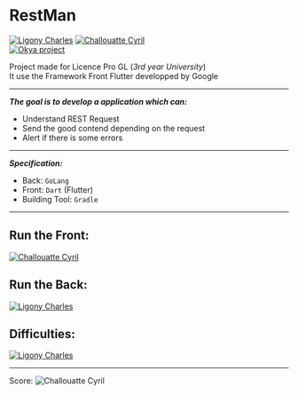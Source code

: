 # RestMan
[![Ligony Charles](https://img.shields.io/badge/Charles-LinkedIn-1E90E7.svg)](https://www.linkedin.com/in/charles-ligony-893177134/)
[![Challouatte Cyril](https://img.shields.io/badge/Cyril-LinkedIn-1E90E7.svg)](https://www.linkedin.com/in/cyril-challouatte-824021160/)  
[![Okya project](https://img.shields.io/badge/%C3%98kya-Official-0c2461.svg)]()

Project made for Licence Pro GL (_3rd year University_)  
It use the Framework Front Flutter developped by Google

***

___The goal is to develop a application which can:___

 - Understand REST Request
 - Send the good contend depending on the request
 - Alert if there is some errors
 
***

___Specification:___

 - Back:  `GoLang`
 - Front: `Dart` (Flutter) 
 - Building Tool: `Gradle`

***

## Run the Front:  
[![Challouatte Cyril](https://img.shields.io/badge/Front-ReadMe-1E90E7.svg)](https://www.linkedin.com/in/cyril-challouatte-824021160/)  

## Run the Back: 
[![Ligony Charles](https://img.shields.io/badge/Back-ReadMe-1E90E7.svg)](https://www.linkedin.com/in/charles-ligony-893177134/)

## Difficulties: 
[![Ligony Charles](https://img.shields.io/badge/Difficulties-ReadMe-1E90E7.svg)](https://www.linkedin.com/in/charles-ligony-893177134/)

***

Score:   ![Challouatte Cyril](https://img.shields.io/badge/%3f-20-00A100.svg)
